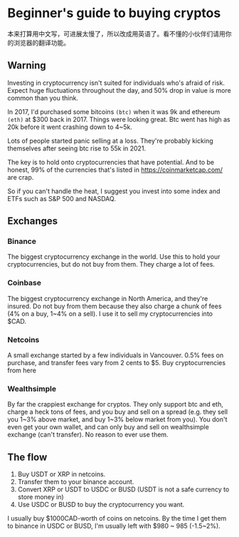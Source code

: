 # Beginner's guide to buying cryptos

本来打算用中文写，可进展太慢了，所以改成用英语了。看不懂的小伙伴们请用你的浏览器的翻译功能。


## Warning

Investing in cryptocurrency isn't suited for individuals who's afraid of risk. Expect huge fluctuations throughout the day, and 50% drop in value is more common than you think.

In 2017, I'd purchased some bitcoins `(btc)` when it was 9k and ethereum `(eth)` at $300 back in 2017. Things were looking great. Btc went has high as 20k before it went crashing down to 4~5k. 

Lots of people started panic selling at a loss. They're probably kicking themselves after seeing btc rise to 55k in 2021. 

The key is to hold onto cryptocurrencies that have potential. And to be honest, 99% of the currencies that's listed in https://coinmarketcap.com/ are crap.

So if you can't handle the heat, I suggest you invest into some index and ETFs such as S&P 500 and NASDAQ.

## Exchanges

### Binance
The biggest cryptocurrency exchange in the world. Use this to hold your cryptocurrencies, but do not buy from them. They charge a lot of fees.

### Coinbase
The biggest cryptocurrency exchange in North America, and they're insured. Do not buy from them because they also charge a chunk of fees (4% on a buy, 1~4% on a sell). I use it to sell my cryptocurrencies into $CAD.

### Netcoins
A small exchange started by a few individuals in Vancouver. 0.5% fees on purchase, and transfer fees vary from 2 cents to $5. Buy cryptocurrencies from here

### Wealthsimple
By far the crappiest exchange for cryptos. They only support btc and eth, charge a heck tons of fees, and you buy and sell on a spread (e.g. they sell you 1~3% above market, and buy 1~3% below market from you). You don't even get your own wallet, and can only buy and sell on wealthsimple exchange (can't transfer). No reason to ever use them.

## The flow

1. Buy USDT or XRP in netcoins.
2. Transfer them to your binance account.
3. Convert XRP or USDT to USDC or BUSD (USDT is not a safe currency to store money in)
4. Use USDC or BUSD to buy the cryptocurrency you want.

I usually buy $1000CAD-worth of coins on netcoins. By the time I get them to binance in USDC or BUSD, I'm usually left with $980 ~ 985 (-1.5~2%).


